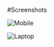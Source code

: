 #Screenshots

![Mobile](https://github.com/79manuel/tech-test-p-p/blob/master/docs/mobile.png?raw=true)

![Laptop](https://github.com/79manuel/tech-test-p-p/blob/master/docs/laptop.png?raw=true)

